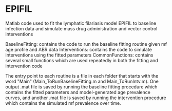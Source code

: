 # EPIFIL
Matlab code used to fit the lymphatic filariasis model EPIFIL to baseline infection data and simulate mass drug administration and vector control interventions

BaselineFitting: contains the code to run the baseline fitting routine given mf age profile and ABR data
Interventions: contains the code to simulate interventions using the fitted parameters
CommonFunctions: contains several small functions which are used repeatedly in both the fitting and intervention code

The entry point to each routine is a file in each folder that starts with the word "Main" (Main_ToRunBaselineFitting.m and Main_ToRunIntv.m). One output .mat file is saved by running the baseline fitting procedure which contains the fitted parameters and model-generated age prevalence curves, and another .mat file is saved by running the intervention procedure which contains the simulated mf prevalence over time. 
